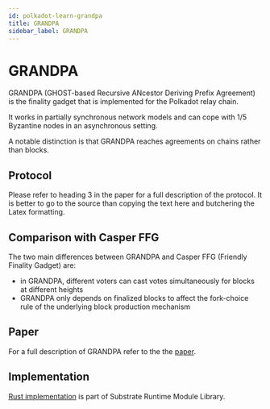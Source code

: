 ```yaml
---
id: polkadot-learn-grandpa
title: GRANDPA
sidebar_label: GRANDPA
---
```


# GRANDPA

GRANDPA (GHOST-based Recursive ANcestor Deriving Prefix Agreement) is the finality gadget that is implemented for the Polkadot relay chain.

It works in partially synchronous network models and can cope with 1/5 Byzantine nodes in an asynchronous setting.

A notable distinction is that GRANDPA reaches agreements on chains rather than blocks.

## Protocol

Please refer to heading 3 in the paper for a full description of the protocol. It is better to go to the source than copying the text here and butchering the Latex formatting.

## Comparison with Casper FFG

The two main differences between GRANDPA and Casper FFG (Friendly Finality Gadget) are:

 - in GRANDPA, different voters can cast votes simultaneously for blocks at different heights
 - GRANDPA only depends on finalized blocks to affect the fork-choice rule of the underlying block production mechanism

## Paper

For a full description of GRANDPA refer to the the [paper](https://github.com/w3f/consensus/blob/master/pdf/grandpa.pdf).

## Implementation

[Rust implementation](https://github.com/paritytech/substrate/blob/master/srml/grandpa/src/lib.rs) is part of Substrate Runtime Module Library.